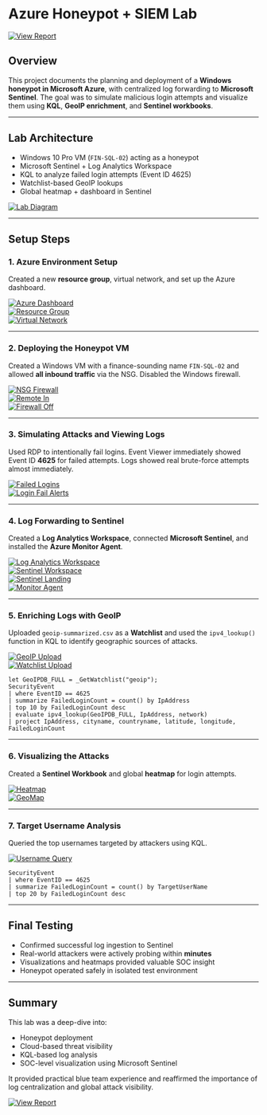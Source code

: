 # Azure Honeypot + SIEM Lab

[![View Report](https://img.shields.io/badge/PDF_Report-View-blue?logo=adobeacrobatreader&style=for-the-badge)](./Azure_Honeypot_SIEM_Lab_Report.pdf)

## Overview

This project documents the planning and deployment of a **Windows honeypot in Microsoft Azure**, with centralized log forwarding to **Microsoft Sentinel**. The goal was to simulate malicious login attempts and visualize them using **KQL**, **GeoIP enrichment**, and **Sentinel workbooks**.

---

## Lab Architecture

- Windows 10 Pro VM (`FIN-SQL-02`) acting as a honeypot
- Microsoft Sentinel + Log Analytics Workspace
- KQL to analyze failed login attempts (Event ID 4625)
- Watchlist-based GeoIP lookups
- Global heatmap + dashboard in Sentinel

[![Lab Diagram](./images/1_Azure_Honeypot_Lab_Diagram.jpg)](./images/1_ProjectTo_VM.png)

---

## Setup Steps

### 1. Azure Environment Setup

Created a new **resource group**, virtual network, and set up the Azure dashboard.

[![Azure Dashboard](./images/2_VM_login_test_failing.png)](./images/2_VM_login_test_failing.png)  
[![Resource Group](./images/3_VM_login_test_fail_results.png)](./images/3_VM_login_test_fail_results.png)  
[![Virtual Network](./images/4_Log_analytics_WS_created.png)](./images/4_Log_analytics_WS_created.png)

---

### 2. Deploying the Honeypot VM

Created a Windows VM with a finance-sounding name `FIN-SQL-02` and allowed **all inbound traffic** via the NSG. Disabled the Windows firewall.

[![NSG Firewall](./images/6_NSG_firewall.png)](./images/6_NSG_firewall.png)  
[![Remote In](./images/8_Remote_in_desktop.png)](./images/8_Remote_in_desktop.png)  
[![Firewall Off](./images/9_WindowsVM_firewall_off.png)](./images/9_WindowsVM_firewall_off.png)

---

### 3. Simulating Attacks and Viewing Logs

Used RDP to intentionally fail logins. Event Viewer immediately showed Event ID **4625** for failed attempts. Logs showed real brute-force attempts almost immediately.

[![Failed Logins](./images/11_VM_login_test_fail_results.png)](./images/11_VM_login_test_fail_results.png)  
[![Login Fail Alerts](./images/12_VM_login_test_fail_results.png)](./images/12_VM_login_test_fail_results.png)

---

### 4. Log Forwarding to Sentinel

Created a **Log Analytics Workspace**, connected **Microsoft Sentinel**, and installed the **Azure Monitor Agent**.

[![Log Analytics Workspace](./images/13_Workspace_created.png)](./images/13_Workspace_created.png)  
[![Sentinel Workspace](./images/14_MAS_Sentinel_WS.png)](./images/14_MAS_Sentinel_WS.png)  
[![Sentinel Landing](./images/15_SentinelLandingpage.png)](./images/15_SentinelLandingpage.png)  
[![Monitor Agent](./images/19_Monitor_agent_deployed.png)](./images/19_Monitor_agent_deployed.png)

---

### 5. Enriching Logs with GeoIP

Uploaded `geoip-summarized.csv` as a **Watchlist** and used the `ipv4_lookup()` function in KQL to identify geographic sources of attacks.

[![GeoIP Upload](./images/25_GeoIP_data_upload_success.png)](./images/25_GeoIP_data_upload_success.png)  
[![Watchlist Upload](./images/24_Sentinel_watchlist_geoipdata.png)](./images/24_Sentinel_watchlist_geoipdata.png)

```kql
let GeoIPDB_FULL = _GetWatchlist("geoip");
SecurityEvent
| where EventID == 4625
| summarize FailedLoginCount = count() by IpAddress
| top 10 by FailedLoginCount desc
| evaluate ipv4_lookup(GeoIPDB_FULL, IpAddress, network)
| project IpAddress, cityname, countryname, latitude, longitude, FailedLoginCount
```

---

### 6. Visualizing the Attacks

Created a **Sentinel Workbook** and global **heatmap** for login attempts.

[![Heatmap](./images/27_Heatmap_after_24hrs.png)](./images/27_Heatmap_after_24hrs.png)  
[![GeoMap](./images/29_GeoMap_top_country_attacks.png)](./images/29_GeoMap_top_country_attacks.png)

---

### 7. Target Username Analysis

Queried the top usernames targeted by attackers using KQL.

[![Username Query](./images/30_GeoMap_top_username_attempts.png)](./images/30_GeoMap_top_username_attempts.png)

```kql
SecurityEvent
| where EventID == 4625
| summarize FailedLoginCount = count() by TargetUserName
| top 20 by FailedLoginCount desc
```

---

## Final Testing

- Confirmed successful log ingestion to Sentinel  
- Real-world attackers were actively probing within **minutes**  
- Visualizations and heatmaps provided valuable SOC insight  
- Honeypot operated safely in isolated test environment  

---

## Summary

This lab was a deep-dive into:
- Honeypot deployment
- Cloud-based threat visibility
- KQL-based log analysis
- SOC-level visualization using Microsoft Sentinel

It provided practical blue team experience and reaffirmed the importance of log centralization and global attack visibility.

[![View Report](https://img.shields.io/badge/PDF_Report-View-blue?logo=adobeacrobatreader&style=for-the-badge)](./Azure_Honeypot_SIEM_Lab_Report.pdf)
